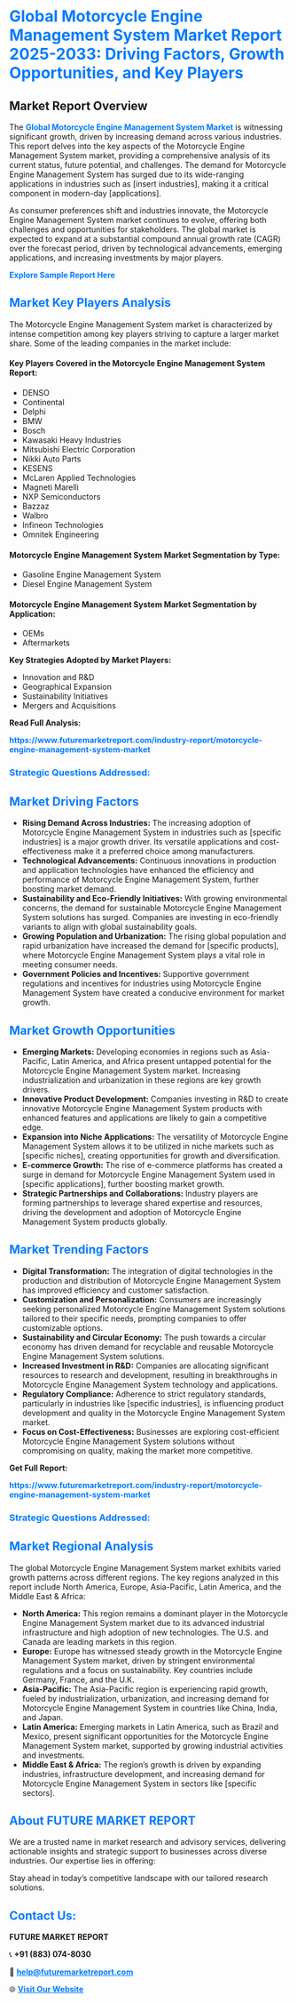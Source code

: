 <h1 style="color: #007BFF;">Global Motorcycle Engine Management System Market Report 2025-2033: Driving Factors, Growth Opportunities, and Key Players</h1>

<section id="overview">
<h2>Market Report Overview</h2>
<p>The <a href="https://www.futuremarketreport.com/industry-report/motorcycle-engine-management-system-market" style="color: #007BFF; text-decoration: none;"><strong>Global Motorcycle Engine Management System Market</strong></a> is witnessing significant growth, driven by increasing demand across various industries. This report delves into the key aspects of the Motorcycle Engine Management System market, providing a comprehensive analysis of its current status, future potential, and challenges. The demand for Motorcycle Engine Management System has surged due to its wide-ranging applications in industries such as [insert industries], making it a critical component in modern-day [applications].</p>
<p>As consumer preferences shift and industries innovate, the Motorcycle Engine Management System market continues to evolve, offering both challenges and opportunities for stakeholders. The global market is expected to expand at a substantial compound annual growth rate (CAGR) over the forecast period, driven by technological advancements, emerging applications, and increasing investments by major players.</p>
</section>

<section id="overview">
<p><a href="https://www.futuremarketreport.com/request-sample/reportId=92930" style="color: #007BFF; text-decoration: none;"><strong>Explore Sample Report Here</strong></a></p>
</section>

<section id="key-players">
<h2 style="color: #007BFF;">Market Key Players Analysis</h2>
<p>The Motorcycle Engine Management System market is characterized by intense competition among key players striving to capture a larger market share. Some of the leading companies in the market include:</p>
<h4>Key Players Covered in the Motorcycle Engine Management System Report:</h4>
<ul><li>DENSO</li><li>Continental</li><li>Delphi</li><li>BMW</li><li>Bosch</li><li>Kawasaki Heavy Industries</li><li>Mitsubishi Electric Corporation</li><li>Nikki Auto Parts</li><li>KESENS</li><li>McLaren Applied Technologies</li><li>Magneti Marelli</li><li>NXP Semiconductors</li><li>Bazzaz</li><li>Walbro</li><li>Infineon Technologies</li><li>Omnitek Engineering</li></ul>
<h4>Motorcycle Engine Management System Market Segmentation by Type:</h4>
<ul><li>Gasoline Engine Management System</li><li>Diesel Engine Management System</li></ul>

<h4>Motorcycle Engine Management System Market Segmentation by Application:</h4>
<ul><li>OEMs</li><li>Aftermarkets</li></ul>
<p><strong>Key Strategies Adopted by Market Players:</strong></p>
<ul>
<li>Innovation and R&D</li>
<li>Geographical Expansion</li>
<li>Sustainability Initiatives</li>
<li>Mergers and Acquisitions</li>
</ul>
</section>

<section>
<p><strong>Read Full Analysis: </strong></p><a href="https://www.futuremarketreport.com/industry-report/motorcycle-engine-management-system-market" style="color: #007BFF; text-decoration: none;"><strong>https://www.futuremarketreport.com/industry-report/motorcycle-engine-management-system-market</strong></a>
<h3 style="color: #007BFF;">Strategic Questions Addressed:</h3>
</section>

<section id="driving-factors">
<h2 style="color: #007BFF;">Market Driving Factors</h2>
<ul>
<li><strong>Rising Demand Across Industries:</strong> The increasing adoption of Motorcycle Engine Management System in industries such as [specific industries] is a major growth driver. Its versatile applications and cost-effectiveness make it a preferred choice among manufacturers.</li>
<li><strong>Technological Advancements:</strong> Continuous innovations in production and application technologies have enhanced the efficiency and performance of Motorcycle Engine Management System, further boosting market demand.</li>
<li><strong>Sustainability and Eco-Friendly Initiatives:</strong> With growing environmental concerns, the demand for sustainable Motorcycle Engine Management System solutions has surged. Companies are investing in eco-friendly variants to align with global sustainability goals.</li>
<li><strong>Growing Population and Urbanization:</strong> The rising global population and rapid urbanization have increased the demand for [specific products], where Motorcycle Engine Management System plays a vital role in meeting consumer needs.</li>
<li><strong>Government Policies and Incentives:</strong> Supportive government regulations and incentives for industries using Motorcycle Engine Management System have created a conducive environment for market growth.</li>
</ul>
</section>

<section id="growth-opportunities">
<h2 style="color: #007BFF;">Market Growth Opportunities</h2>
<ul>
<li><strong>Emerging Markets:</strong> Developing economies in regions such as Asia-Pacific, Latin America, and Africa present untapped potential for the Motorcycle Engine Management System market. Increasing industrialization and urbanization in these regions are key growth drivers.</li>
<li><strong>Innovative Product Development:</strong> Companies investing in R&D to create innovative Motorcycle Engine Management System products with enhanced features and applications are likely to gain a competitive edge.</li>
<li><strong>Expansion into Niche Applications:</strong> The versatility of Motorcycle Engine Management System allows it to be utilized in niche markets such as [specific niches], creating opportunities for growth and diversification.</li>
<li><strong>E-commerce Growth:</strong> The rise of e-commerce platforms has created a surge in demand for Motorcycle Engine Management System used in [specific applications], further boosting market growth.</li>
<li><strong>Strategic Partnerships and Collaborations:</strong> Industry players are forming partnerships to leverage shared expertise and resources, driving the development and adoption of Motorcycle Engine Management System products globally.</li>
</ul>
</section>

<section id="trending-factors">
<h2 style="color: #007BFF;">Market Trending Factors</h2>
<ul>
<li><strong>Digital Transformation:</strong> The integration of digital technologies in the production and distribution of Motorcycle Engine Management System has improved efficiency and customer satisfaction.</li>
<li><strong>Customization and Personalization:</strong> Consumers are increasingly seeking personalized Motorcycle Engine Management System solutions tailored to their specific needs, prompting companies to offer customizable options.</li>
<li><strong>Sustainability and Circular Economy:</strong> The push towards a circular economy has driven demand for recyclable and reusable Motorcycle Engine Management System solutions.</li>
<li><strong>Increased Investment in R&D:</strong> Companies are allocating significant resources to research and development, resulting in breakthroughs in Motorcycle Engine Management System technology and applications.</li>
<li><strong>Regulatory Compliance:</strong> Adherence to strict regulatory standards, particularly in industries like [specific industries], is influencing product development and quality in the Motorcycle Engine Management System market.</li>
<li><strong>Focus on Cost-Effectiveness:</strong> Businesses are exploring cost-efficient Motorcycle Engine Management System solutions without compromising on quality, making the market more competitive.</li>
</ul>
</section>

<section>
<p><strong>Get Full Report: </strong></p><a href="https://www.futuremarketreport.com/industry-report/motorcycle-engine-management-system-market" style="color: #007BFF; text-decoration: none;"><strong>https://www.futuremarketreport.com/industry-report/motorcycle-engine-management-system-market</strong></a>
<h3 style="color: #007BFF;">Strategic Questions Addressed:</h3>
</section>


<section id="regional-analysis">
<h2 style="color: #007BFF;">Market Regional Analysis</h2>
<p>The global Motorcycle Engine Management System market exhibits varied growth patterns across different regions. The key regions analyzed in this report include North America, Europe, Asia-Pacific, Latin America, and the Middle East & Africa:</p>
<ul>
<li><strong>North America:</strong> This region remains a dominant player in the Motorcycle Engine Management System market due to its advanced industrial infrastructure and high adoption of new technologies. The U.S. and Canada are leading markets in this region.</li>
<li><strong>Europe:</strong> Europe has witnessed steady growth in the Motorcycle Engine Management System market, driven by stringent environmental regulations and a focus on sustainability. Key countries include Germany, France, and the U.K.</li>
<li><strong>Asia-Pacific:</strong> The Asia-Pacific region is experiencing rapid growth, fueled by industrialization, urbanization, and increasing demand for Motorcycle Engine Management System in countries like China, India, and Japan.</li>
<li><strong>Latin America:</strong> Emerging markets in Latin America, such as Brazil and Mexico, present significant opportunities for the Motorcycle Engine Management System market, supported by growing industrial activities and investments.</li>
<li><strong>Middle East & Africa:</strong> The region’s growth is driven by expanding industries, infrastructure development, and increasing demand for Motorcycle Engine Management System in sectors like [specific sectors].</li>
</ul>
</section>

<footer>
<h2 style="color: #007BFF;">About FUTURE MARKET REPORT</h2>
<p>We are a trusted name in market research and advisory services, delivering actionable insights and strategic support to businesses across diverse industries. Our expertise lies in offering:</p>

<p>Stay ahead in today’s competitive landscape with our tailored research solutions.</p>

<h2 style="color: #007BFF;">Contact Us:</h2>
<p><strong>FUTURE MARKET REPORT</strong></p>
<p>📞 <strong>+91 (883) 074-8030</strong></p>
<p>📧 <strong><a href="mailto:help@futuremarketreport.com" style="color: #007BFF;">help@futuremarketreport.com</a></strong></p>
<p>🌐 <strong><a href="https://www.futuremarketreport.com/" style="color: #007BFF;">Visit Our Website</a></strong></p>
</footer>